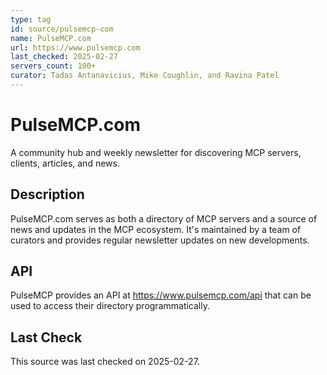 ```yaml
---
type: tag
id: source/pulsemcp-com
name: PulseMCP.com
url: https://www.pulsemcp.com
last_checked: 2025-02-27
servers_count: 100+
curator: Tadas Antanavicius, Mike Coughlin, and Ravina Patel
---
```


# PulseMCP.com

A community hub and weekly newsletter for discovering MCP servers, clients, articles, and news.

## Description

PulseMCP.com serves as both a directory of MCP servers and a source of news and updates in the MCP ecosystem. It's maintained by a team of curators and provides regular newsletter updates on new developments.

## API

PulseMCP provides an API at https://www.pulsemcp.com/api that can be used to access their directory programmatically.

## Last Check

This source was last checked on 2025-02-27.
